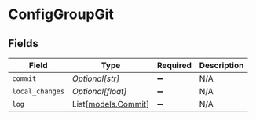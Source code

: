 # ConfigGroupGit


## Fields

| Field                                      | Type                                       | Required                                   | Description                                |
| ------------------------------------------ | ------------------------------------------ | ------------------------------------------ | ------------------------------------------ |
| `commit`                                   | *Optional[str]*                            | :heavy_minus_sign:                         | N/A                                        |
| `local_changes`                            | *Optional[float]*                          | :heavy_minus_sign:                         | N/A                                        |
| `log`                                      | List[[models.Commit](../models/commit.md)] | :heavy_minus_sign:                         | N/A                                        |